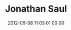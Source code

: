 ---
title: "Jonathan Saul"
date: 2012-06-08 11:03:01 00:00
permalink: /jonsaul
twitter: "jonsaul"
likes: [310,788,911]
id: 897
gravatar: "http://www.gravatar.com/avatar/07ebb78aa56c11758675108c5ddce9a0"
---